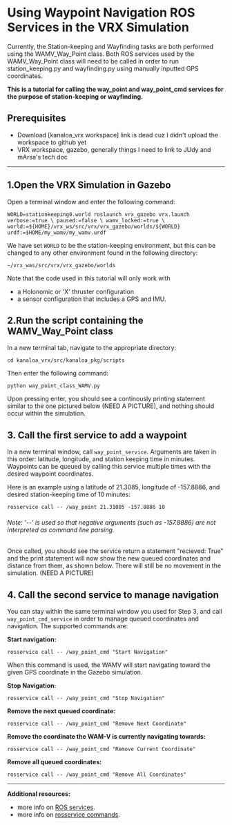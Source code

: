 # Using Waypoint Navigation ROS Services in the VRX Simulation
Currently, the Station-keeping and Wayfinding tasks are both performed using the WAMV_Way_Point class. Both ROS services used by the WAMV_Way_Point class will need to be called in order to run station_keeping.py and wayfinding.py using manually inputted GPS coordinates. 

__This is a tutorial for calling the way_point and way_point_cmd services for the purpose of station-keeping or wayfinding.__

## Prerequisites

- Download [kanaloa_vrx workspace]  link is dead cuz I didn't upload the workspace to github yet
- VRX workspace, gazebo, generally things I need to link to JUdy and mArsa's tech doc

<hr>

## 1.Open the VRX Simulation in Gazebo
Open a terminal window and enter the following command:

`WORLD=stationkeeping0.world
roslaunch vrx_gazebo vrx.launch verbose:=true \
      paused:=false \
      wamv_locked:=true \
      world:=${HOME}/vrx_ws/src/vrx/vrx_gazebo/worlds/${WORLD} urdf:=$HOME/my_wamv/my_wamv.urdf`

We have set `WORLD` to be the station-keeping environment, but this can be changed to any other environment found in the following directory:

 `~/vrx_was/src/vrx/vrx_gazebo/worlds`

Note that the code used in this tutorial will only work with 
- a Holonomic or 'X' thruster configuration
- a sensor configuration that includes a GPS and IMU.


## 2.Run the script containing the WAMV_Way_Point class

In a new terminal tab, navigate to the appropriate directory:

`cd kanaloa_vrx/src/kanaloa_pkg/scripts` 

Then enter the following command:

`python way_point_class_WAMV.py`

Upon pressing enter, you should see a continously printing statement similar to the one pictured below (NEED A PICTURE), and nothing should occur within the simulation.


## 3. Call the first service to add a waypoint

In a new terminal window, call `way_point_service`. Arguments are taken in this order: latitude, longitude, and station keeping time in minutes. Waypoints can be queued by calling this service multiple times with the desired waypoint coordinates.

Here is an example using a latitude of 21.3085, longitude of -157.8886, and desired station-keeping time of 10 minutes:

`rosservice call -- /way_point 21.31085 -157.8886 10`

###### Note: '--' is used so that negative arguments (such as -157.8886) are not interpreted as command line parsing.

Once called, you should see the service return a statement "recieved: True" and the print statement will now show the new queued coordinates and distance from them, as shown below. There will still be no movement in the simulation. (NEED A PICTURE)


## 4. Call the second service to manage navigation
You can stay within the same terminal window you used for Step 3, and call `way_point_cmd_service` in order to manage queued coordinates and navigation. The supported commands are:

__Start navigation:__

`rosservice call -- /way_point_cmd "Start Navigation"`

When this command is used, the WAMV will start navigating toward the given GPS coordinate in the Gazebo simulation.

__Stop Navigation:__

`rosservice call -- /way_point_cmd "Stop Navigation"`


__Remove the next queued coordinate:__

`rosservice call -- /way_point_cmd "Remove Next Coordinate"`


__Remove the coordinate the WAM-V is currently navigating towards:__

`rosservice call -- /way_point_cmd "Remove Current Coordinate"`


__Remove all queued coordinates:__

`rosservice call -- /way_point_cmd "Remove All Coordinates"`

<hr>

__Additional resources:__
- more info on [ROS services](http://wiki.ros.org/Services). 
- more info on [rosservice commands](http://wiki.ros.org/rosservice).
